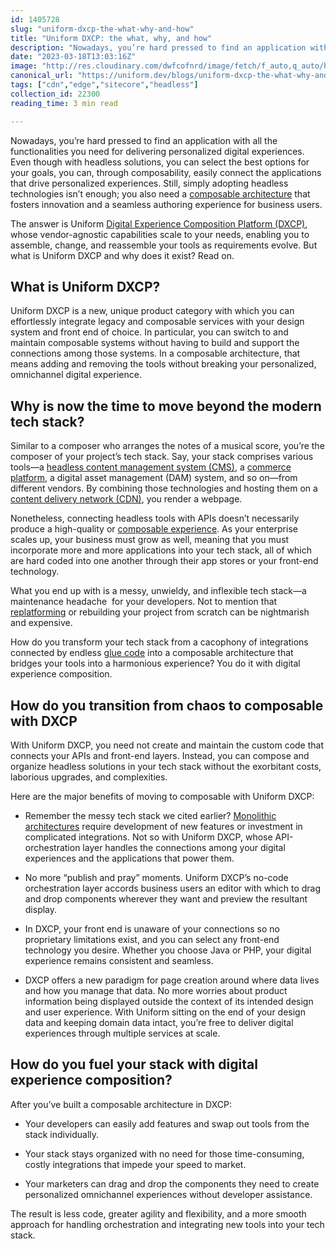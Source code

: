 ```yaml
---
id: 1405728
slug: "uniform-dxcp-the-what-why-and-how"
title: "Uniform DXCP: the what, why, and how"
description: "Nowadays, you’re hard pressed to find an application with all the functionalities you need for..."
date: "2023-03-18T13:03:16Z"
image: "http://res.cloudinary.com/dwfcofnrd/image/fetch/f_auto,q_auto/https%3A%2F%2Fdev-to-uploads.s3.amazonaws.com%2Fuploads%2Farticles%2F0iccm5uux0ndu9ulnc2g.png"
canonical_url: "https://uniform.dev/blogs/uniform-dxcp-the-what-why-and-how"
tags: ["cdn","edge","sitecore","headless"]
collection_id: 22300
reading_time: 3 min read

---
```


Nowadays, you’re hard pressed to find an application with all the functionalities you need for delivering personalized digital experiences. Even though with headless solutions, you can select the best options for your goals, you can, through composability, easily connect the applications that drive personalized experiences. Still, simply adopting headless technologies isn’t enough; you also need a [composable architecture](https://uniform.dev/blogs/composable-architecture/composable-platforms-what-why-how) that fosters innovation and a seamless authoring experience for business users. 

The answer is Uniform [Digital Experience Composition Platform (DXCP)](https://uniform.dev/what-is-digital-experience-composition), whose vendor-agnostic capabilities scale to your needs, enabling you to assemble, change, and reassemble your tools as requirements evolve. But what is Uniform DXCP and why does it exist? Read on.

## What is Uniform DXCP?

Uniform DXCP is a new, unique product category with which you can effortlessly integrate legacy and composable services with your design system and front end of choice. In particular, you can switch to and maintain composable systems without having to build and support the connections among those systems. In a composable architecture, that means adding and removing the tools without breaking your personalized, omnichannel digital experience. 

## Why is now the time to move beyond the modern tech stack?

Similar to a composer who arranges the notes of a musical score, you’re the composer of your project’s tech stack. Say, your stack comprises various tools—a [headless content management system (CMS)](https://uniform.dev/blogs/headless-cms/uniform-for-headless-cms), a [commerce platform](https://uniform.dev/blogs/composable-architecture/uniform-for-headless-commerce), a digital asset management (DAM) system, and so on—from different vendors. By combining those technologies and hosting them on a [content delivery network (CDN)](https://uniform.dev/blogs/sitecore/deliver-better-digital-experiences-with-a-cdn), you render a webpage. 

Nonetheless, connecting headless tools with APIs doesn’t necessarily produce a high-quality or [composable experience](https://uniform.dev/blogs/composable-architecture/headless-versus-composable-everything-you-need-to-know). As your enterprise scales up, your business must grow as well, meaning that you must incorporate more and more applications into your tech stack, all of which are hard coded into one another through their app stores or your front-end technology. 

What you end up with is a messy, unwieldy, and inflexible tech stack—a maintenance headache  for your developers. Not to mention that [replatforming](https://uniform.dev/blogs/composable-architecture/switching-vendors-for-digital-architectures-without-replatforming) or rebuilding your project from scratch can be nightmarish and expensive. 

How do you transform your tech stack from a cacophony of integrations connected by endless [glue code](https://uniform.dev/blogs/glue-code) into a composable architecture that bridges your tools into a harmonious experience? You do it with digital experience composition.  

## How do you transition from chaos to composable with DXCP

With Uniform DXCP, you need not create and maintain the custom code that connects your APIs and front-end layers. Instead, you can compose and organize headless solutions in your tech stack without the exorbitant costs, laborious upgrades, and complexities. 

Here are the major benefits of moving to composable with Uniform DXCP: 

*   Remember the messy tech stack we cited earlier? [Monolithic architectures](https://uniform.dev/blogs/composable-architecture/the-mach-monolith) require development of new features or investment in complicated integrations. Not so with Uniform DXCP, whose API-orchestration layer handles the connections among your digital experiences and the applications that power them.
    
*   No more “publish and pray” moments. Uniform DXCP’s no-code orchestration layer accords business users an editor with which to drag and drop components wherever they want and preview the resultant display.
    
*   In DXCP, your front end is unaware of your connections so no proprietary limitations exist, and you can select any front-end technology you desire. Whether you choose Java or PHP, your digital experience remains consistent and seamless.
    
*   DXCP offers a new paradigm for page creation around where data lives and how you manage that data. No more worries about product information being displayed outside the context of its intended design and user experience. With Uniform sitting on the end of your design data and keeping domain data intact, you’re free to deliver digital experiences through multiple services at scale. 
    
## How do you fuel your stack with digital experience composition?

After you’ve built a composable architecture in DXCP:

*   Your developers can easily add features and swap out tools from the stack individually.
    
*   Your stack stays organized with no need for those time-consuming, costly integrations that impede your speed to market.
    
*   Your marketers can drag and drop the components they need to create personalized omnichannel experiences without developer assistance. 
    

The result is less code, greater agility and flexibility, and a more smooth approach for handling orchestration and integrating new tools into your tech stack. 